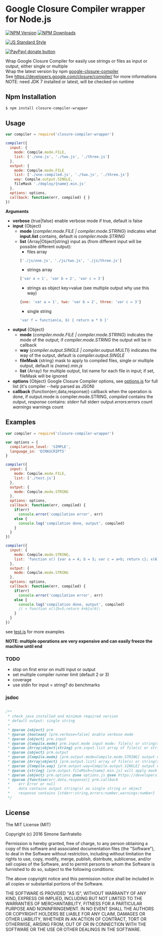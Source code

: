 # Google Closure Compiler wrapper for Node.js

[![NPM Version](http://img.shields.io/npm/v/closure-compiler-wrapper.svg?style=flat)](https://www.npmjs.org/package/closure-compiler-wrapper)
[![NPM Downloads](https://img.shields.io/npm/dm/closure-compiler-wrapper.svg?style=flat)](https://www.npmjs.org/package/closure-compiler-wrapper)

[![JS Standard Style](https://img.shields.io/badge/code%20style-standard-brightgreen.svg)](http://standardjs.com/)

[![PayPayl donate button](https://img.shields.io/badge/paypal-donate-yellow.svg)](https://www.paypal.com/cgi-bin/webscr?cmd=_s-xclick&hosted_button_id=MRV4AM2CA9F78 "Donate using Paypal")

Wrap Google Closure Compiler for easily use strings or files as input or output, either
single or multiple  
Wrap the latest version by npm [google-closure-compiler](https://www.npmjs.com/package/google-closure-compiler)  
See https://developers.google.com/closure/compiler/ for more informations  
NOTE: need JDK 7 installed or latest, will be checked on runtime

## Npm Installation

```bash
$ npm install closure-compiler-wrapper
```

## Usage

```js
var compiler = require('closure-compiler-wrapper')

compiler({
  input: {
    mode: Compile.mode.FILE,
    list: ['./one.js', './two.js', './three.js']
  },
  output: {
    mode: Compile.mode.FILE
    list: ['./one-compiled.js', './two.js', './three.js']
    way: Compile.output.SINGLE,
    fileMask './deploy/{name}.min.js'
  },
  options: options,
  callback: function(err, compiled) { }
})

```

**Arguments**
- **verbose** {true|false} enable verbose mode if true, default is false
- **input** {Object}
  - **mode** {*compiler.mode.FILE | compiler.mode.STRING*} indicates what **input.list** contains, default is *compiler.mode.STRING*
  - **list** {Array|Object|string} input as (from different input will be possible different output):  
    - files array
    ````js
    ['./js/one.js', './js/two.js', './js/three.js']
    ````
    - strings array
    ````js
    ['var a = 1', 'var b = 2', 'var c = 3']
    ````
    - strings as object key>value (see multiple output why use this way)
    ````js
    {one: 'var a = 1', two: 'var b = 2', three: 'var c = 3'}
    ````
    - single string
    ````js
    'var f = function(a, b) { return a * b }'
    ````
- **output** {Object}
  - **mode** {*compiler.mode.FILE | compiler.mode.STRING*} indicates the mode of the output; if *compiler.mode.STRING* the output will be in callback
  - **way** {*compiler.output.SINGLE | compiler.output.MULTI*} indicates the way of the output, default is *compiler.output.SINGLE*
  - **fileMask** {string} mask to apply to compiled files, single or multiple output, default is *{name}.min.js*
  - **list** {Array} for multiple output, list name for each file in input; if set, fileMask will be ignored
- **options** {Object} Google Closure Compiler options, see [options.js]( https://github.com/simone-sanfratello/node-closure-compiler-wrapper/blob/master/options.js) for full list (it's compiler --help parsed as JSON)
- **callback** {function(err,data,response)} callback when the operation is done, if output.mode is compiler.mode.STRING, *compiled* contains the output, *response* contains: *stderr* full stderr output *errors*:errors count *warnings* warnings count

## Examples

```js
var compiler = require('closure-compiler-wrapper')

var options = {
  compilation_level: 'SIMPLE',
  language_in: 'ECMASCRIPT5'
}

compiler({
  input: {
    mode: Compile.mode.FILE,
    list: ['./test.js']
  },
  output: {
    mode: Compile.mode.STRING
  },
  options: options,
  callback: function(err, compiled) {
    if(err)
      console.error('compilation error', err)
    else {
      console.log('compilation done, output', compiled)
    }
  }
})

compiler({
  input: {
    mode: Compile.mode.STRING,
    list: 'function x() {var a = 4; b = 5; var c = a+b; return c}; x(6)'
  },
  output: {
    mode: Compile.mode.STRING
  },
  options: options,
  callback: function(err, compiled) {
    if(err)
      console.error('compilation error', err)
    else {
      console.log('compilation done, output', compiled)
      // > function x(){b=5;return 4+b}x(6);
    }
  }
})

```

see [test.js]( https://github.com/simone-sanfratello/node-closure-compiler-wrapper/blob/master/test.js) for more examples

**NOTE: multiple operations are very expensive and can easily freeze the machine until end**

### TODO
* stop on first error on multi input or output
* set multiple compiler runner limit (default 2 or 3)
* coverage
* use stdin for input = string? do benchmarks


### jsdoc

````js

/**
 * check java installed and minimum required version
 * default output: single string
 *
 * @param {object} prm
 * @param {boolean} [prm.verbose=false] enable verbose mode
 * @param {object} prm.input
 * @param {Compile.mode} prm.input.mode input mode: file(s) or string(s)
 * @param {Array|object|string} prm.input.list array of file(s) or string(s), or object of strings, or single string
 * @param {object} prm.output
 * @param {Compile.mode} [prm.output.mode=Compile.mode.STRING] output mode: file(s) or string(s)
 * @param {Array|object} [prm.output.list] array of file(s) or string(s), if not declared will be use fileMask
 * @param {Compile.way} [prm.output.way=Compile.output.SINGLE] output way, single or multiple; multiple output need multiple input
 * @param {string} [prm.output.fileMask={name}.min.js] will apply mask to output file from input file
 * @param {object} prm.options @see options.js @see https://developers.google.com/closure/compiler/docs/api-ref
 * @param {function(err,data,response)} prm.callback
 *    err Error or null
 *    data contains output string(s) as single string or object
 *    response contains {stderr:string,errors:number,warnings:number}
 */
````

## License

The MIT License (MIT)

Copyright (c) 2016 Simone Sanfratello

Permission is hereby granted, free of charge, to any person obtaining a copy
of this software and associated documentation files (the "Software"), to deal
in the Software without restriction, including without limitation the rights
to use, copy, modify, merge, publish, distribute, sublicense, and/or sell
copies of the Software, and to permit persons to whom the Software is
furnished to do so, subject to the following conditions:

The above copyright notice and this permission notice shall be included in all
copies or substantial portions of the Software.

THE SOFTWARE IS PROVIDED "AS IS", WITHOUT WARRANTY OF ANY KIND, EXPRESS OR
IMPLIED, INCLUDING BUT NOT LIMITED TO THE WARRANTIES OF MERCHANTABILITY,
FITNESS FOR A PARTICULAR PURPOSE AND NONINFRINGEMENT. IN NO EVENT SHALL THE
AUTHORS OR COPYRIGHT HOLDERS BE LIABLE FOR ANY CLAIM, DAMAGES OR OTHER
LIABILITY, WHETHER IN AN ACTION OF CONTRACT, TORT OR OTHERWISE, ARISING FROM,
OUT OF OR IN CONNECTION WITH THE SOFTWARE OR THE USE OR OTHER DEALINGS IN THE
SOFTWARE.
